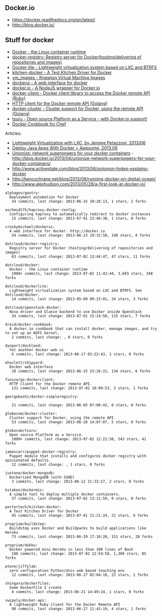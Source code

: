 ## Docker.io

  - https://docker.readthedocs.org/en/latest/
  - http://blog.docker.io/

## Stuff for docker
  - [Docker - the Linux container runtime](https://github.com/dotcloud/docker)
  - [docker-registry: Registry server for Docker(hosting/delivering of repositories and images)](https://github.com/dotcloud/docker-registry)
  - [Docker-lite - Lightweight virtualization system based on LXC and BTRFS](https://github.com/dotcloud/dockerlite.git)
  - [kitchen-docker - A Test Kitchen Driver for Docker](https://github.com/portertech/kitchen-docker)
  - [vm_images - Knewton Virtual Machine Images](https://github.com/Knewton/vm_images.git)
  - [dockerui - A web interface for docker](https://github.com/crosbymichael/dockerui.git)
  - [docker.io - A NodeJS wrapper for Docker.io](https://github.com/appersonlabs/docker.io.git)
  - [docker-client - Docker client library to access the Docker remote API (Ruby)](https://github.com/geku/docker-client.git)
  - [HTTP client for the Docker remote API (Golang)](https://github.com/fsouza/go-dockerclient.git)
  - [docker-cluster - Cluster support for Docker, using the remote API (Golang)](https://github.com/globocom/docker-cluster.git)
  - [tsuru - Open source Platform as a Service - with Docker.io support!](https://github.com/globocom/tsuru.git)
  - [Docker Cookbook for Chef](https://github.com/dreid/docker-cookbook.git)



Articles:
  - [Lightweight Virtualization with LXC, by Jerome Petazzoni, 2013/06 ](http://www.ciecloud.org/2013/subject/07-track06-Jerome%20Petazzoni.pdf)
  - [Deploy Java Apps With Docker = Awesome, 2013.06](http://blogs.atlassian.com/2013/06/deploy-java-apps-with-docker-awesome/)
  - [Unionize: network superpowers for your docker containers](https://gist.github.com/jpetazzo/5493295) - http://blog.docker.io/2013/04/unionize-network-superpowers-for-your-docker-containers/
  - http://www.activestate.com/blog/2013/06/solomon-hykes-explains-docker
  - http://kencochrane.net/blog/2013/06/running-docker-on-digital-ocean/
  - http://www.alexhudson.com/2013/05/28/a-first-look-at-docker-io/



<!-- PROJECTS_LIST_START -->
    alphagov/gantry:
      Deployment automation for Docker
       34 commits, last change: 2013-06-25 10:28:13, 1 stars, 2 forks

    aschmidt75/haproxy-docker-config:
      Configuring haproxy to automatically redirect to docker instances
       15 commits, last change: 2013-07-01 23:40:38, 1 stars, 0 forks

    crosbymichael/dockerui:
      A web interface for docker. http://docker.io
       54 commits, last change: 2013-06-23 19:32:50, 148 stars, 8 forks

    dotcloud/docker-registry:
      Registry server for Docker (hosting/delivering of repositories and images)
       63 commits, last change: 2013-07-02 13:44:47, 47 stars, 11 forks

    dotcloud/docker:
      Docker - the Linux container runtime
       1000+ commits, last change: 2013-07-02 11:42:44, 3,693 stars, 348 forks

    dotcloud/dockerlite:
      Lightweight virtualization system based on LXC and BTRFS. See dotcloud/docker.
       14 commits, last change: 2013-05-09 09:23:01, 24 stars, 3 forks

    dotcloud/openstack-docker:
      Nova driver and Glance backend to use Docker inside OpenStack
       34 commits, last change: 2013-07-01 15:14:50, 115 stars, 7 forks

    dreid/docker-cookbook:
      A docker.io cookbook that can install docker, manage images, and try to set up an AUFS kernel.
       2 commits, last change: , 8 stars, 0 forks

    dynport/dockland:
      Yet another docker web ui
       6 commits, last change: 2013-06-17 03:22:43, 1 stars, 0 forks

    ehazlett/shipyard:
      Docker web interface
       28 commits, last change: 2013-06-25 23:26:22, 134 stars, 6 forks

    fsouza/go-dockerclient:
      HTTP client for the Docker remote API.
       131 commits, last change: 2013-07-02 10:09:53, 2 stars, 1 forks

    georgebashi/docker-simpleregistry:

       21 commits, last change: 2013-06-05 07:00:42, 0 stars, 0 forks

    globocom/docker-cluster:
      Cluster support for Docker, using the remote API.
       53 commits, last change: 2013-06-28 14:07:07, 5 stars, 0 forks

    globocom/tsuru:
      Open source Platform as a Service.
       1000+ commits, last change: 2013-07-02 12:22:58, 543 stars, 41 forks

    jamescarr/puppet-docker-registry:
      Puppet module that installs and configures docker registry with opinionated defaults.
       12 commits, last change: , 1 stars, 0 forks

    justone/docker-mongodb:
      Dockerized MongoDB (with SSHD)
       3 commits, last change: 2013-06-12 21:32:17, 2 stars, 0 forks

    kstaken/dockermix:
      A simple tool to deploy multiple docker containers.
       37 commits, last change: 2013-07-02 13:11:59, 0 stars, 0 forks

    portertech/kitchen-docker:
      A Test Kitchen Driver for Docker
       45 commits, last change: 2013-07-01 11:21:24, 21 stars, 6 forks

    progrium/buildstep:
      Buildstep uses Docker and Buildpacks to build applications like Heroku
       73 commits, last change: 2013-06-29 17:10:20, 151 stars, 28 forks

    progrium/dokku:
      Docker powered mini-Heroku in less than 100 lines of Bash
       188 commits, last change: 2013-07-02 12:54:58, 1,309 stars, 85 forks

    ptone/jiffylab:
      zero configuration Python/Unix web based teaching env
       12 commits, last change: 2013-06-27 02:04:18, 22 stars, 1 forks

    shingara/dockerfiles:
      Some DockerFile I create
       4 commits, last change: 2013-06-21 14:49:24, 1 stars, 0 forks

    swipely/docker-api:
      A lightweight Ruby client for the Docker Remote API
       98 commits, last change: 2013-06-27 11:43:19, 4 stars, 1 forks
<!-- PROJECTS_LIST_END -->
